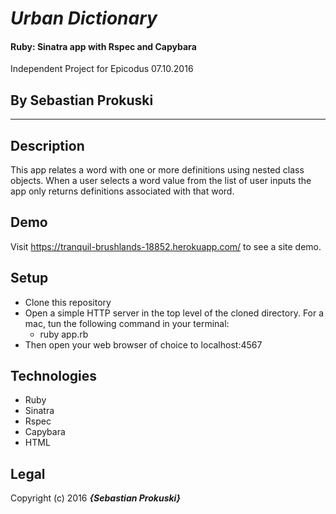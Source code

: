 # _Urban Dictionary_

#### Ruby: Sinatra app with Rspec and Capybara
Independent Project for Epicodus 07.10.2016
## By Sebastian Prokuski

***

## Description
This app relates a word with one or more definitions using nested class objects. When a user selects a word value from the list of user inputs the app only returns definitions associated with that word.

## Demo
Visit https://tranquil-brushlands-18852.herokuapp.com/ to see a site demo.

## Setup
* Clone this repository
* Open a simple HTTP server in the top level of the cloned directory. For a mac, tun the following command in your terminal:
  * ruby app.rb
* Then open your web browser of choice to localhost:4567

## Technologies
* Ruby
* Sinatra
* Rspec
* Capybara
* HTML

## Legal
Copyright (c) 2016 **_{Sebastian Prokuski}_**
